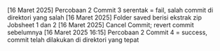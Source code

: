 [16 Maret 2025] Percobaan 2 Commit 3 serentak = fail, salah commit di direktori yang salah
[16 Maret 2025] Folder saved berisi ekstrak zip Jobsheet 1 dan 2
[16 Maret 2025] Cancel Commit; revert commit sebelumnya
[16 Maret 2025 16:15] Percobaan 2 Commit 4 = success, commit telah dilakukan di direktori yang tepat

